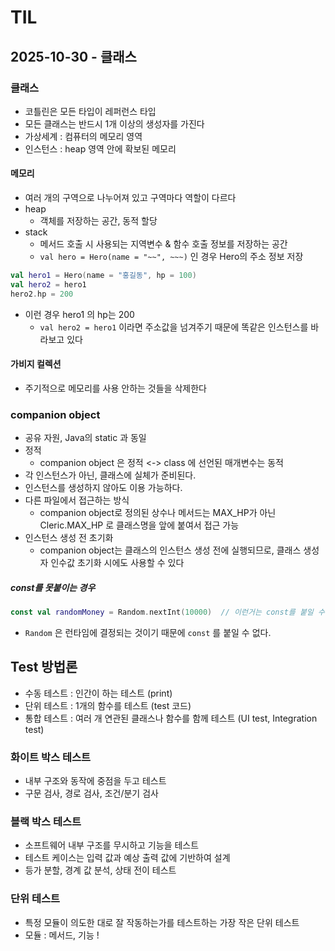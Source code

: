 # TIL

## 2025-10-30 - 클래스

### 클래스

- 코틀린은 모든 타입이 레퍼런스 타입
- 모든 클래스는 반드시 1개 이상의 생성자를 가진다
- 가상세계 : 컴퓨터의 메모리 영역
- 인스턴스 : heap 영역 안에 확보된 메모리

#### 메모리

- 여러 개의 구역으로 나누어져 있고 구역마다 역할이 다르다
- heap
    - 객체를 저장하는 공간, 동적 할당
- stack
    - 메서드 호출 시 사용되는 지역변수 & 함수 호출 정보를 저장하는 공간
    - `val hero = Hero(name = "~~", ~~~)` 인 경우 Hero의 주소 정보 저장

```kotlin
val hero1 = Hero(name = "홍길동", hp = 100)
val hero2 = hero1
hero2.hp = 200
```

- 이런 경우 hero1 의 hp는 200
    - `val hero2 = hero1` 이라면 주소값을 넘겨주기 때문에 똑같은 인스턴스를 바라보고 있다

#### 가비지 컬렉션

- 주기적으로 메모리를 사용 안하는 것들을 삭제한다

### companion object

- 공유 자원, Java의 static 과 동일
- 정적
    - companion object 은 정적 <-> class 에 선언된 매개변수는 동적
- 각 인스턴스가 아닌, 클래스에 실체가 준비된다.
- 인스턴스를 생성하지 않아도 이용 가능하다.
- 다른 파일에서 접근하는 방식
    - companion object로 정의된 상수나 메서드는 MAX_HP가 아닌 Cleric.MAX_HP 로 클래스명을 앞에 붙여서 접근 가능
- 인스턴스 생성 전 초기화
    - companion object는 클래스의 인스턴스 생성 전에 실행되므로, 클래스 생성자 인수값 초기화 시에도 사용할 수 있다

##### const를 못붙이는 경우

```kotlin
const val randomMoney = Random.nextInt(10000)  // 이런거는 const를 붙일 수 없음.
```

- `Random` 은 런타임에 결정되는 것이기 때문에 `const` 를 붙일 수 없다.

## Test 방법론

- 수동 테스트 : 인간이 하는 테스트 (print)
- 단위 테스트 : 1개의 함수를 테스트 (test 코드)
- 통합 테스트 : 여러 개 연관된 클래스나 함수를 함께 테스트 (UI test, Integration test)

### 화이트 박스 테스트

- 내부 구조와 동작에 중점을 두고 테스트
- 구문 검사, 경로 검사, 조건/분기 검사

### 블랙 박스 테스트

- 소프트웨어 내부 구조를 무시하고 기능을 테스트
- 테스트 케이스는 입력 값과 예상 출력 값에 기반하여 설계
- 등가 분할, 경계 값 분석, 상태 전이 테스트

### 단위 테스트

- 특정 모듈이 의도한 대로 잘 작동하는가를 테스트하는 가장 작은 단위 테스트
- 모듈 : 메서드, 기능 !